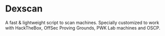 # Dexscan
A fast &amp; lightweight script to scan machines. Specially customized to work with HackTheBox, OffSec Proving Grounds, PWK Lab machines and OSCP.
